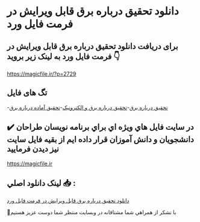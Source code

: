 # دانلود تحقیق درباره برق قابل ویرایش در فرمت فایل ورد

## برای دریافت دانلود تحقیق درباره برق قابل ویرایش در فرمت فایل ورد به لینک زیر بروید 👇

https://magicfile.ir/?p=2729

## تگ های فایل

-[تحقیق درباره برق](https://magicfile.ir/product/%d8%aa%d8%ad%d9%82%d9%8a%d9%82-%d8%af%d8%b1%d8%a8%d8%a7%d8%b1%d9%87-%d8%a8%d8%b1%d9%82/)-[تحقیق درباره برق و الکترونیک](https://magicfile.ir/product/%d8%aa%d8%ad%d9%82%d9%8a%d9%82-%d8%af%d8%b1%d8%a8%d8%a7%d8%b1%d9%87-%d8%a8%d8%b1%d9%82/)-[تحقیق آماده درباره برق](https://magicfile.ir/product/%d8%aa%d8%ad%d9%82%d9%8a%d9%82-%d8%af%d8%b1%d8%a8%d8%a7%d8%b1%d9%87-%d8%a8%d8%b1%d9%82/)

## ✔️ در سايت فايل هاي ويژه اي براي برنامه نويسان طراحان دانشجويان و دانش آموزان قرار داده ايم از بقيه فايل سايت نيز ديدن فرماييد

https://magicfile.ir


## لينک دانلود اصلي 📥 :

[دانلود تحقیق درباره برق قابل ویرایش در فرمت فایل ورد](https://magicfile.ir/product/%d8%aa%d8%ad%d9%82%d9%8a%d9%82-%d8%af%d8%b1%d8%a8%d8%a7%d8%b1%d9%87-%d8%a8%d8%b1%d9%82/) 


🙏با تشکر از همراهي شما مشتاقانه در وبسایت منتظر شما دوست عزیز هستیم

